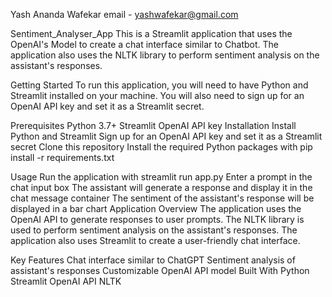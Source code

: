 Yash Ananda Wafekar
email - yashwafekar@gmail.com

Sentiment_Analyser_App
This is a Streamlit application that uses the OpenAI's Model to create a chat interface similar to Chatbot. The application also uses the NLTK library to perform sentiment analysis on the assistant's responses.

Getting Started
To run this application, you will need to have Python and Streamlit installed on your machine. You will also need to sign up for an OpenAI API key and set it as a Streamlit secret.

Prerequisites
Python 3.7+
Streamlit
OpenAI API key
Installation
Install Python and Streamlit
Sign up for an OpenAI API key and set it as a Streamlit secret
Clone this repository
Install the required Python packages with pip install -r requirements.txt

Usage
Run the application with streamlit run app.py
Enter a prompt in the chat input box
The assistant will generate a response and display it in the chat message container
The sentiment of the assistant's response will be displayed in a bar chart
Application Overview
The application uses the OpenAI API to generate responses to user prompts. The NLTK library is used to perform sentiment analysis on the assistant's responses. The application also uses Streamlit to create a user-friendly chat interface.

Key Features
Chat interface similar to ChatGPT
Sentiment analysis of assistant's responses
Customizable OpenAI API model
Built With
Python
Streamlit
OpenAI API
NLTK